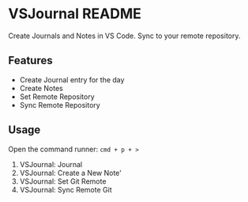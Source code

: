 # VSJournal README

Create Journals and Notes in VS Code. Sync to your remote repository.

## Features

- Create Journal entry for the day
- Create Notes
- Set Remote Repository
- Sync Remote Repository


## Usage

Open the command runner: `cmd + p + >`

1. VSJournal: Journal
2. VSJournal: Create a New Note'
3. VSJournal: Set Git Remote
4. VSJournal: Sync Remote Git

